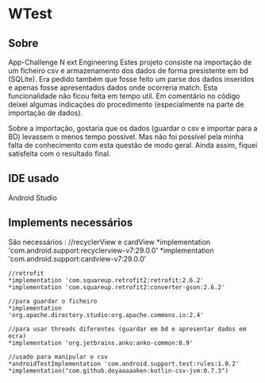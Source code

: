 # WTest

## Sobre
App-Challenge N ext Engineering
Estes projeto consiste na importação de um ficheiro csv e armazenamento dos dados de forma presistente em bd (SQLite).
Era pedido também que fosse feito um parse dos dados inseridos e apenas fosse apresentados dados onde ocorreria match. Esta funcionalidade não ficou feita em tempo util.
Em comentário no código deixei algumas indicações do procedimento (especialmente na parte de importação de dados).

Sobre a importação, gostaria que os dados (guardar o csv e importar para a BD) levassem o menos tempo possível. Mas não foi possível pela minha falta de conhecimento com esta questão de modo geral. Ainda assim, fiquei satisfeita com o resultado final.


## IDE usado 

Android Studio

## Implements necessários

São necessários :
	//recyclerView e cardView
	*implementation 'com.android.support:recyclerview-v7:29.0.0'
    *implementation 'com.android.support:cardview-v7:29.0.0'

    //retrofit
    *implementation 'com.squareup.retrofit2:retrofit:2.6.2'
    *implementation 'com.squareup.retrofit2:converter-gson:2.6.2'

    //para guardar o ficheiro
    *implementation 'org.apache.directory.studio:org.apache.commons.io:2.4'

    //para usar threads diferentes (guardar em bd e apresentar dados em ecra)
    *implementation 'org.jetbrains.anko:anko-common:0.9'

    //usado para manipular o csv
    *androidTestImplementation 'com.android.support.test:rules:1.0.2'
    *implementation("com.github.doyaaaaaken:kotlin-csv-jvm:0.7.3")




